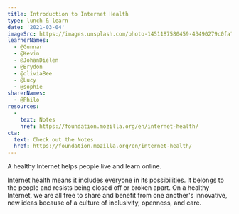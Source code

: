 ```yaml
---
title: Introduction to Internet Health
type: lunch & learn
date: '2021-03-04'
imageSrc: https://images.unsplash.com/photo-1451187580459-43490279c0fa?ixid=MXwxMjA3fDB8MHxwaG90by1wYWdlfHx8fGVufDB8fHw%3D&ixlib=rb-1.2.1&auto=format&fit=crop&w=1504&q=80
learnerNames:
  - @Gunnar
  - @Kevin
  - @JohanDielen
  - @Brydon
  - @oliviaBee
  - @Lucy
  - @sophie
sharerNames: 
  - @Philo
resources:
  -
    text: Notes
    href: https://foundation.mozilla.org/en/internet-health/
cta:
  text: Check out the Notes
  href: https://foundation.mozilla.org/en/internet-health/
---
```

A healthy Internet helps people live and learn online.
<!--more-->
Internet health means it includes everyone in its possibilities. It belongs to the people and resists being closed off or broken apart. On a healthy Internet, we are all free to share and benefit from one another's innovative, new ideas because of a culture of inclusivity, openness, and care.

